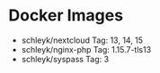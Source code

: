 
# Docker Images 
- schleyk/nextcloud Tag: 13, 14, 15
- schleyk/nginx-php Tag: 1.15.7-tls13
- schleyk/syspass   Tag: 3
